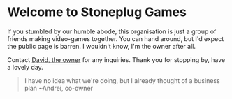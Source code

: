 # Welcome to Stoneplug Games
If you stumbled by our humble abode, this organisation is just a group of friends making video-games together. 
You can hand around, but I'd expect the public page is barren. I wouldn't know, I'm the owner after all.

Contact [David, the owner](https://github.com/DavidVuescu) for any inquiries. 
Thank you for stopping by, have a lovely day.

> I have no idea what we're doing, but I already thought of a business plan ~Andrei, co-owner
